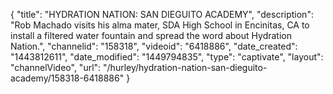 {
    "title": "HYDRATION NATION: SAN DIEGUITO ACADEMY",
    "description": "Rob Machado visits his alma mater, SDA High School in Encinitas, CA to install a filtered water fountain and spread the word about Hydration Nation.",
    "channelid": "158318",
    "videoid": "6418886",
    "date_created": "1443812611",
    "date_modified": "1449794835",
    "type": "captivate",
    "layout": "channelVideo",
    "url": "\/hurley\/hydration-nation-san-dieguito-academy\/158318-6418886"
}